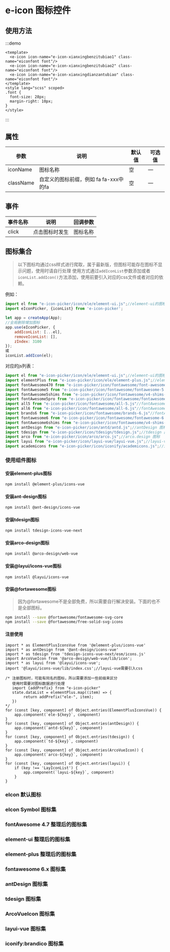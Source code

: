 # e-icon 图标控件

## 使用方法

:::demo

```vue
<template>
  <e-icon icon-name="e-icon-xianxingbenzitubiao1" class-name="eiconfont font"/>
  <e-icon icon-name="e-icon-xianxingbenzitubiao2" class-name="eiconfont font"/>
  <e-icon icon-name="e-icon-xianxingdianzantubiao" class-name="eiconfont font"/>
</template>
<style lang="scss" scoped>
.font {
  font-size: 28px;
  margin-right: 10px;
}
</style>
```

:::

## 属性

| 参数        | 说明                        | 默认值  | 可选值  |
|-----------|---------------------------|------|------|
| iconName  | 	图标名称	                    | 空    | 	—   |
| className | 自定义的图标前缀，例如 fa fa-xxx中的fa | 空    | —    |

## 事件

| 事件名称  | 说明      | 回调参数  |
|-------|---------|-------|
| click | 点击图标时发生 |  图标名称 |

## 图标集合

> 以下图标均通过css样式进行爬取，属于最新版，但图标可能存在图标不显示问题，使用时请自行处理
使用方式通过`addIconList`参数添加或者`iconList.addIcon()`方法添加，使用前要引入对应的css文件或者对应的依赖。

例如：
```js
import el from "e-icon-picker/icon/ele/element-ui.js";//element-ui的图标
import eIconPicker, {iconList} from 'e-icon-picker';

let app = createApp(App);
//全局删除增加图标
app.use(eIconPicker, {
    addIconList: [...el],
    removeIconList: [],
    zIndex: 3100
});
或
iconList.addIcon(el);
```

对应的js列表：
```js
import el from "e-icon-picker/icon/ele/element-ui.js";//element-ui的图标
import elementPlus from "e-icon-picker/icon/ele/element-plus.js";//element-plus的图标
import fontAwesome470 from "e-icon-picker/icon/fontawesome/font-awesome.v4.7.0.js";//fontAwesome470的图标
import fontAwesome5 from "e-icon-picker/icon/fontawesome/fontawesome-5.js";//fontAwesome5.x.x的图标
import fontAwesome5shims from "e-icon-picker/icon/fontawesome/v4-shims-5.js"//fontAwesome5.x.x shims的图标
import fontAwesome5pro from "e-icon-picker/icon/fontawesome/fontawesome-pro-5.js"//fontAwesome5.x.x pro的图标
import all5 from "e-icon-picker/icon/fontawesome/all-5.js"//fontAwesome5.x.x all的图标
import all6 from "e-icon-picker/icon/fontawesome/all-6.js"//fontAwesome6.x.x all的图标
import brands6 from "e-icon-picker/icon/fontawesome/brands-6.js"//fontAwesome6.x.x brands的图标
import fontawesome6 from "e-icon-picker/icon/fontawesome/fontawesome-6.js"//fontAwesome6.x.x fontawesome的图标
import fontAwesome6shims from "e-icon-picker/icon/fontawesome/v4-shims-6.js"//fontAwesome6.x.x shims的图标
import antDesign from "e-icon-picker/icon/antd/antd.js";//antDesign 图标
import tdesign from "e-icon-picker/icon/tdesign/tdesign.js";//tdesign 图标
import arco from "e-icon-picker/icon/arco/arco.js";//arco.design 图标
import layui from "e-icon-picker/icon/layui-vue/layui-vue.js";//layui-vue图标
import academicons from "e-icon-picker/icon/iconify/academicons.js";//iconify:academicons图标 同名文件自行查看，或者去iconify官网查看
```
### 使用组件图标
#### 安装element-plus图标
```bash
npm install @element-plus/icons-vue
```

#### 安装ant-design图标
```bash
npm install @ant-design/icons-vue
```

#### 安装tdesign图标
```bash
npm install tdesign-icons-vue-next
```

#### 安装arco-design图标
```bash
npm install @arco-design/web-vue
```

#### 安装@layui/icons-vue图标
```bash
npm install @layui/icons-vue
```

####  安装@fortawesome图标
> 因为@fortawesome不是全部免费，所以需要自行解决安装。下面的也不是全部图标。
```bash
npm install --save @fortawesome/fontawesome-svg-core 
npm install --save @fortawesome/free-solid-svg-icons 
```

#### 注册使用
```vue
import * as ElementPlusIconsVue from '@element-plus/icons-vue'
import * as antDesign from '@ant-design/icons-vue'
import * as tdesign from 'tdesign-icons-vue-next/esm/icons.js'
import ArcoVueIcon from '@arco-design/web-vue/lib/icon';
import * as layui from '@layui/icons-vue';
import '@layui/icons-vue/lib/index.css';//layui-vue需要引入css

/* 注册图标时，可能有同名的图标，所以需要添加一些前缀来区分
   使用时需要对图标数据进行处理
   import {addPrefix} from "e-icon-picker"
   state.dataList = elementPlus.map((item) => {
        return addPrefix("ele-", item);
   })
*/
for (const [key, component] of Object.entries(ElementPlusIconsVue)) {
    app.component(`ele-${key}`, component)
}
for (const [key, component] of Object.entries(antDesign)) {
    app.component(`antd-${key}`, component)
}
for (const [key, component] of Object.entries(tdesign)) {
    app.component(`td-${key}`, component)
}
for (const [key, component] of Object.entries(ArcoVueIcon)) {
    app.component(`arco-${key}`, component)
}
for (const [key, component] of Object.entries(layui)) {
    if (key !== 'LayIconList') {
        app.component(`layui-${key}`, component)
    }
}
```

### eIcon 默认图标

<iconList type="eIcon"/>

### eIcon Symbol 图标集

<iconList type="eIconSymbol"/>

### fontAwesome 4.7 整理后的图标集

<iconList type="fontAwesomeV470"/>

### element-ui 整理后的图标集

<iconList type="ele"/>

### element-plus 整理后的图标集

<iconList type="elementPlus"/>

### fontawesome 6.x 图标集

<iconList type="fontawesome"/>

### antDesign 图标集

<iconList type="antDesign"/>

### tdesign 图标集

<iconList type="tdesign"/>

### ArcoVueIcon 图标集

<iconList type="arco"/>

### layui-vue 图标集

<iconList type="layui"/>

### iconify:brandico 图标集

<iconList type="brandico"/>

